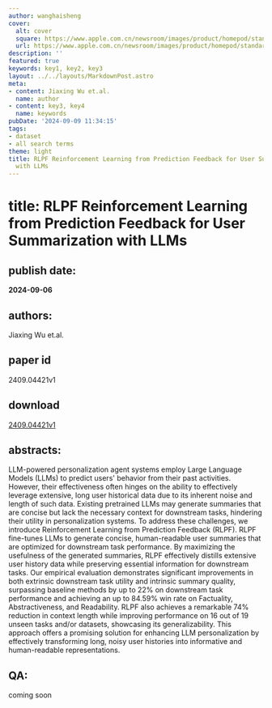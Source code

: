 ```yaml
---
author: wanghaisheng
cover:
  alt: cover
  square: https://www.apple.com.cn/newsroom/images/product/homepod/standard/Apple-HomePod-hero-230118_big.jpg.large_2x.jpg
  url: https://www.apple.com.cn/newsroom/images/product/homepod/standard/Apple-HomePod-hero-230118_big.jpg.large_2x.jpg
description: ''
featured: true
keywords: key1, key2, key3
layout: ../../layouts/MarkdownPost.astro
meta:
- content: Jiaxing Wu et.al.
  name: author
- content: key3, key4
  name: keywords
pubDate: '2024-09-09 11:34:15'
tags:
- dataset
- all search terms
theme: light
title: RLPF Reinforcement Learning from Prediction Feedback for User Summarization
  with LLMs
---
```


# title: RLPF Reinforcement Learning from Prediction Feedback for User Summarization with LLMs 
## publish date: 
**2024-09-06** 
## authors: 
  Jiaxing Wu et.al. 
## paper id
2409.04421v1
## download
[2409.04421v1](http://arxiv.org/abs/2409.04421v1)
## abstracts:
LLM-powered personalization agent systems employ Large Language Models (LLMs) to predict users' behavior from their past activities. However, their effectiveness often hinges on the ability to effectively leverage extensive, long user historical data due to its inherent noise and length of such data. Existing pretrained LLMs may generate summaries that are concise but lack the necessary context for downstream tasks, hindering their utility in personalization systems. To address these challenges, we introduce Reinforcement Learning from Prediction Feedback (RLPF). RLPF fine-tunes LLMs to generate concise, human-readable user summaries that are optimized for downstream task performance. By maximizing the usefulness of the generated summaries, RLPF effectively distills extensive user history data while preserving essential information for downstream tasks. Our empirical evaluation demonstrates significant improvements in both extrinsic downstream task utility and intrinsic summary quality, surpassing baseline methods by up to 22% on downstream task performance and achieving an up to 84.59% win rate on Factuality, Abstractiveness, and Readability. RLPF also achieves a remarkable 74% reduction in context length while improving performance on 16 out of 19 unseen tasks and/or datasets, showcasing its generalizability. This approach offers a promising solution for enhancing LLM personalization by effectively transforming long, noisy user histories into informative and human-readable representations.
## QA:
coming soon
